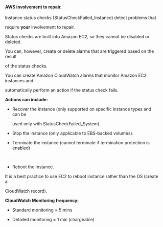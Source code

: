 #### AWS involvement to repair.


Instance status checks (StatusCheckFailed_Instance) detect problems that

require **your** involvement to repair.


Status checks are built into Amazon EC2, so they cannot be disabled or deleted.


You can, however, create or delete alarms that are triggered based on the result

of the status checks.


You can create Amazon CloudWatch alarms that monitor Amazon EC2 instances and

automatically perform an action if the status check fails.


**Actions can include:**


- Recover the instance (only supported on specific instance types and can be

  used only with StatusCheckFailed_System).

- Stop the instance (only applicable to EBS-backed volumes).

- Terminate the instance (cannot terminate if termination protection is enabled)

  .

- Reboot the instance.


It is a best practice to use EC2 to reboot instance rather than the OS (create a

CloudWatch record).


**CloudWatch Monitoring frequency:**


- Standard monitoring = 5 mins

- Detailed monitoring = 1 min (chargeable)

